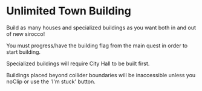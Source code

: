# Unlimited Town Building

Build as many houses and specialized buildings as you want both in and out of new sirocco!

You must progress/have the building flag from the main quest in order to start building.

Specialized buildings will require City Hall to be built first.

Buildings placed beyond collider boundaries will be inaccessible unless you noClip or use the 'I'm stuck' button.